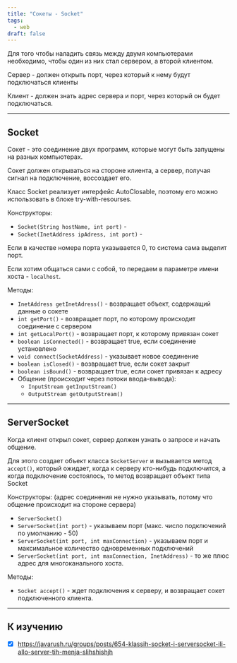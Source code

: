 ```yaml
---
title: "Сокеты - Socket"
tags:
  - web
draft: false
---
```


Для того чтобы наладить связь между двумя компьютерами необходимо, чтобы один из них стал сервером, а второй клиентом.

Сервер - должен открыть порт, через который к нему будут подключаться клиенты

Клиент - должен знать адрес сервера и порт, через который он будет подключаться.

---
## Socket

Сокет - это соединение двух программ, которые могут быть запущены на разных компьютерах.

Сокет должен открываться на стороне клиента, а сервер, получая сигнал на подключение, воссоздает его.

Класс Socket реализует интерфейс AutoClosable, поэтому его можно использовать в блоке try-with-resourses.

Конструкторы:
- `Socket(String hostName, int port)` -
- `Socket(InetAddress ipAdress, int port)` -

Если в качестве номера порта указывается 0, то система сама выделит порт.

Если хотим общаться сами с собой, то передаем в параметре имени хоста - `localhost`.

Методы:
- `InetAddress getInetAdress()` - возвращает объект, содержащий данные о сокете
- `int getPort()` - возвращает порт, по которому происходит соединение с сервером
- `int getLocalPort()` - возвращает порт, к которому привязан сокет
- `boolean isConnected()` - возвращает true, если соединение установлено
- `void connect(SocketAddress)` - указывает новое соединение
- `boolean isClosed()` - возвращает true, если сокет закрыт
- `boolean isBound()` - возвращает true, если сокет привязан к адресу
- Общение (происходит через потоки ввода-вывода):
    - `InputStream getInputStream()`
    - `OutputStream getOutputStream()`

---
## ServerSocket
Когда клиент открыл сокет, сервер должен узнать о запросе и начать общение.

Для этого создает объект класса `SocketServer` и вызывается метод `accept()`, который ожидает, когда к серверу кто-нибудь подключится, а когда подключение состоялось, то метод возвращает объект типа Socket

Конструкторы: (адрес соединения не нужно указывать, потому что общение происходит на стороне сервера)
- `ServerSocket()`
- `ServerSocket(int port)` - указываем порт (макс. число подключений по умолчанию - 50)
- `ServerSocket(int port, int maxConnection)` - указываем порт и максимальное количество одновременных подключений
- `ServerSocket(int port, int maxConnection, InetAddress)` - то же плюс адрес для многоканального хоста.

Методы:
- `Socket accept()` - ждет подключения к серверу, и возвращает сокет подключенного клиента.

---
## К изучению
- [X] https://javarush.ru/groups/posts/654-klassih-socket-i-serversocket-ili-allo-server-tih-menja-slihshishjh